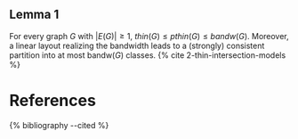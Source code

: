 ---
---

## Lemma 1
For every graph $G$ with $|E(G)|\geq 1$, $thin(G) \leq pthin(G) \leq bandw(G)$. Moreover,
a linear layout realizing the bandwidth leads to a (strongly) consistent partition
into at most bandw($G$) classes. {% cite 2-thin-intersection-models %}

# References
{% bibliography --cited %}